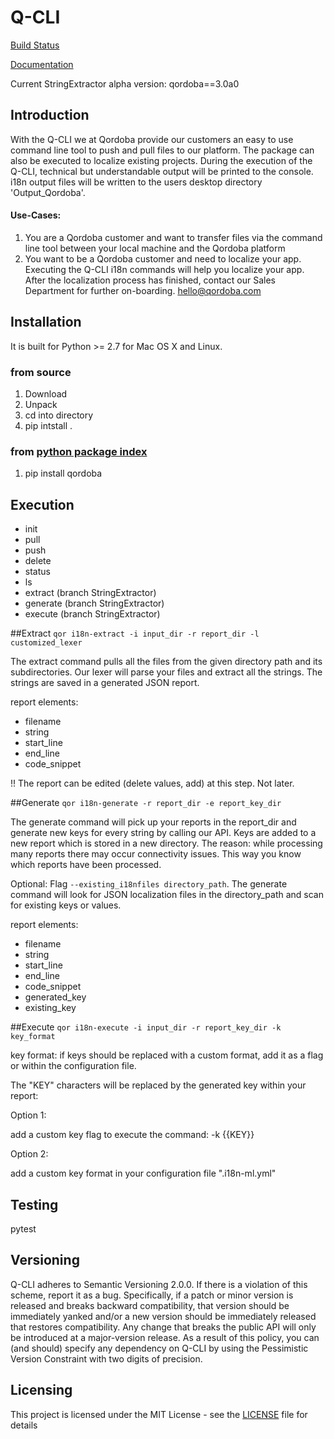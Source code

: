 # Q-CLI

[Build Status](http://jenkins)

[Documentation](https://dev.qordoba.com/docs/q-cli)

Current StringExtractor alpha version: qordoba==3.0a0

## Introduction
With the Q-CLI we at Qordoba provide our customers an easy to use command line tool to push and pull files to our platform.
The package can also be executed to localize existing projects.
During the execution of the Q-CLI, technical but understandable output will be printed to the console. i18n output files will be written to the users desktop directory 'Output_Qordoba'.

#### Use-Cases:
1. You are a Qordoba customer and want to transfer files via the command line tool between your local machine and the Qordoba platform
2. You want to be a Qordoba customer and need to localize your app. Executing the Q-CLI i18n commands will help you localize your app. After the localization process has finished, contact our Sales Department for further on-boarding. <hello@qordoba.com>


## Installation
It is built for Python >= 2.7 for Mac OS X and Linux.

### from source
1. Download
2. Unpack
3. cd into directory
4. pip intstall .

### from [python package index](https://pypi.python.org/pypi/qordoba)
1. pip install qordoba


## Execution
- init
- pull
- push
- delete
- status
- ls
- extract (branch StringExtractor)
- generate (branch StringExtractor)
- execute (branch StringExtractor)

##Extract
`qor i18n-extract -i input_dir -r report_dir -l customized_lexer`

The extract command pulls all the files from the given directory path and its subdirectories. 
Our lexer will parse your files and extract all the strings. The strings are saved in a generated JSON report.

report elements:
  * filename
  * string
  * start_line
  * end_line
  * code_snippet

!! The report can be edited (delete values, add) at this step. Not later.

##Generate
`qor i18n-generate -r report_dir -e report_key_dir`

The generate command will pick up your reports in the report_dir and generate new keys for every string by calling our API.
Keys are added to a new report which is stored in a new directory. The reason: while processing many reports there may occur connectivity issues. This way you know which reports have been processed.

Optional:
Flag `--existing_i18nfiles directory_path`. 
The generate command will look for JSON localization files in the directory_path and scan for existing keys or values.

report elements:
  * filename
  * string
  * start_line
  * end_line
  * code_snippet
  * generated_key
  * existing_key

##Execute
`qor i18n-execute -i input_dir -r report_key_dir -k key_format`

key format:
if keys should be replaced with a custom format, add it as a flag or within the configuration file.

The "KEY" characters will be replaced by the generated key within your report:

Option 1: 

add a custom key flag to execute the command: -k {{KEY}}

Option 2: 

add a custom key format in your configuration file ".i18n-ml.yml"

## Testing
 pytest

## Versioning
Q-CLI adheres to Semantic Versioning 2.0.0. If there is a violation of this scheme, report it as a bug. Specifically, if a patch or minor version is
released and breaks backward compatibility, that version should be immediately yanked and/or a new version should be immediately released that restores
compatibility. Any change that breaks the public API will only be introduced at a major-version release. As a result of this policy, you can (and should)
specify any dependency on Q-CLI by using the Pessimistic Version Constraint with two digits of precision.

## Licensing
This project is licensed under the MIT License - see the [LICENSE](https://github.com/Qordobacode/i18next-plugin/blob/master/LICENSE.md) file for details
